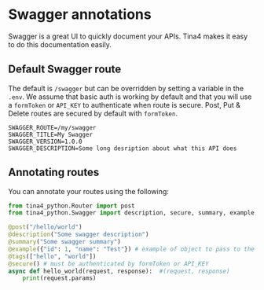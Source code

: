# Swagger annotations

Swagger is a great UI to quickly document your APIs.  Tina4 makes it easy to do this documentation easily.

## Default Swagger route

The default is `/swagger` but can be overridden by setting a variable in the `.env`.  We assume that basic auth is working by default and that you will use a `formToken` or `API_KEY` to authenticate when route is secure.
Post, Put & Delete routes are secured by default with `formToken`.

```dotenv title=".env"
SWAGGER_ROUTE=/my/swagger
SWAGGER_TITLE=My Swagger
SWAGGER_VERSION=1.0.0
SWAGGER_DESCRIPTION=Some long desription about what this API does
```

## Annotating routes

You can annotate your routes using the following:

```python title="src/routes/example.py"
from tina4_python.Router import post
from tina4_python.Swagger import description, secure, summary, example, tags, params

@post("/hello/world")
@description("Some swagger description")
@summary("Some swagger summary")
@example({"id": 1, "name": "Test"}) # example of object to pass to the route
@tags(["hello", "world"])
@secure() # must be authenticated by formToken or API_KEY
async def hello_world(request, response):  #(request, response)
    print(request.params)
```
